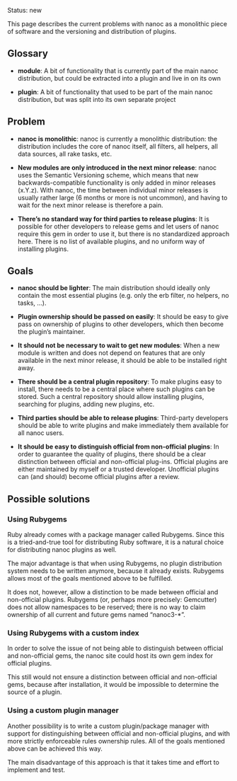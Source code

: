 Status: new

This page describes the current problems with nanoc as a monolithic piece of software and the versioning and distribution of plugins.

Glossary
--------

* **module**: A bit of functionality that is currently part of the main nanoc distribution, but could be extracted into a plugin and live in on its own

* **plugin**: A bit of functionality that used to be part of the main nanoc distribution, but was split into its own separate project

Problem
-------

* **nanoc is monolithic**: nanoc is currently a monolithic distribution: the distribution includes the core of nanoc itself, all filters, all helpers, all data sources, all rake tasks, etc.

* **New modules are only introduced in the next minor release**: nanoc uses the Semantic Versioning scheme, which means that new backwards-compatible functionality is only added in minor releases (x.Y.z). With nanoc, the time between individual minor releases is usually rather large (6 months or more is not uncommon), and having to wait for the next minor release is therefore a pain.

* **There’s no standard way for third parties to release plugins**: It is possible for other developers to release gems and let users of nanoc require this gem in order to use it, but there is no standardized approach here. There is no list of available plugins, and no uniform way of installing plugins.

Goals
-----

* **nanoc should be lighter**: The main distribution should ideally only contain the most essential plugins (e.g. only the erb filter, no helpers, no tasks, …).

* **Plugin ownership should be passed on easily**: It should be easy to give pass on ownership of plugins to other developers, which then become the plugin’s maintainer.

* **It should not be necessary to wait to get new modules**: When a new module is written and does not depend on features that are only available in the next minor release, it should be able to be installed right away.

* **There should be a central plugin repository**: To make plugins easy to install, there needs to be a central place where such plugins can be stored. Such a central repository should allow installing plugins, searching for plugins, adding new plugins, etc.

* **Third parties should be able to release plugins**: Third-party developers should be able to write plugins and make immediately them available for all nanoc users.

* **It should be easy to distinguish official from non-official plugins**: In order to guarantee the quality of plugins, there should be a clear distinction between official and non-official plug-ins. Official plugins are either maintained by myself or a trusted developer. Unofficial plugins can (and should) become official plugins after a review.

Possible solutions
------------------

### Using Rubygems

Ruby already comes with a package manager called Rubygems. Since this is a tried-and-true tool for distributing Ruby software, it is a natural choice for distributing nanoc plugins as well.

The major advantage is that when using Rubygems, no plugin distribution system needs to be written anymore, because it already exists. Rubygems allows most of the goals mentioned above to be fulfilled.

It does not, however, allow a distinction to be made between official and non-official plugins. Rubygems (or, perhaps more precisely: Gemcutter) does not allow namespaces to be reserved; there is no way to claim ownership of all current and future gems named “nanoc3-*”.

### Using Rubygems with a custom index

In order to solve the issue of not being able to distinguish between official and non-official gems, the nanoc site could host its own gem index for official plugins.

This still would not ensure a distinction between official and non-official gems, because after installation, it would be impossible to determine the source of a plugin.

### Using a custom plugin manager

Another possibility is to write a custom plugin/package manager with support for distinguishing between official and non-official plugins, and with more strictly enforceable rules ownership rules. All of the goals mentioned above can be achieved this way.

The main disadvantage of this approach is that it takes time and effort to implement and test.
